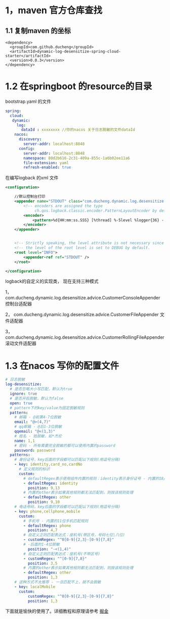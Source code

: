 # 1，maven 官方仓库查找

## 1.1 复制maven 的坐标 

```
<dependency>
  <groupId>com.github.ducheng</groupId>
  <artifactId>dynamic-log-desensitize-spring-cloud-starter</artifactId>
  <version>0.0.3</version>
</dependency>
```



# 1.2 在springboot 的resource的目录

bootstrap.yaml 的文件

```yaml
spring:
  cloud:
   dynamic: 
     log: 
       dataId : xxxxxxxx //你的nacos 关于日志脱敏的文件dataId
    nacos:
      discovery:
        server-addr: localhost:8848
      config:
        server-addr: localhost:8848
        namespace: 80d2b616-2c31-409a-855c-1a6b02ee11a6
        file-extension: yaml
        refresh-enabled: true
```

在编写logback 的xml 文件

```xml
<configuration>

    //默认控制台打印
    <appender name="STDOUT" class="com.ducheng.dynamic.log.desensitize.advice.CustomerConsoleAppender">
        <!-- encoders are assigned the type
             ch.qos.logback.classic.encoder.PatternLayoutEncoder by default -->
        <encoder>
            <pattern>%d{HH:mm:ss.SSS} [%thread] %-5level %logger{36} - %msg%n</pattern>
        </encoder>
    </appender>


    <!-- Strictly speaking, the level attribute is not necessary since -->
    <!-- the level of the root level is set to DEBUG by default.       -->
    <root level="INFO">
        <appender-ref ref="STDOUT" />
    </root>

</configuration>
```

logback的自定义的实现类， 现在支持三种模式

1，com.ducheng.dynamic.log.desensitize.advice.CustomerConsoleAppender 控制台适配器

2， com.ducheng.dynamic.log.desensitize.advice.CustomerFileAppender 文件适配器

3，com.ducheng.dynamic.log.desensitize.advice.CustomerRollingFileAppender 滚动文件适配器

# 1.3 在nacos 写你的配置文件

```yaml
# 日志脱敏
log-desensitize:
  # 是否忽略大小写匹配，默认为true
  ignore: true
  # 是否开启脱敏，默认为false
  open: true
  # pattern下的key/value为固定脱敏规则
  pattern:
    # 邮箱 - @前第4-7位脱敏
    email: "@>(4,7)"
    # qq邮箱 - @后1-3位脱敏
    qqemail: "@<(1,3)"
    # 姓名 - 姓脱敏，如*杰伦
    name: 1,1
    # 密码 - 所有需要完全脱敏的都可以使用内置的password
    password: password
  patterns:
    # 身份证号，key后面的字段都可以匹配以下规则(用逗号分隔)
    - key: identity,card_no,cardNo
      # 定义规则的标识
      custom:
        # defaultRegex表示使用组件内置的规则：identity表示身份证号 - 内置的18/15位
        - defaultRegex: identity
          position: 9,13
        # 内置的other表示如果其他规则都无法匹配到，则按该规则处理
        - defaultRegex: other
          position: 9,10
    # 电话号码，key后面的字段都可以匹配以下规则(用逗号分隔)
    - key: phone,cellphone,mobile
      custom:
        # 手机号 - 内置的11位手机匹配规则
        - defaultRegex: phone
          position: 4,7
        # 自定义正则匹配表达式：座机号(带区号，号码七位|八位)
        - customRegex: "^0[0-9]{2,3}-[0-9]{7,8}"
        # -后面的1-4位脱敏
          position: "-<(1,4)"
        # 自定义正则匹配表达式：座机号(不带区号)
        - customRegex: "^[0-9]{7,8}"
          position: 3,5
        # 内置的other表示如果其他规则都无法匹配到，则按该规则处理
        - defaultRegex: other
          position: 1,3
    # 这种方式不太推荐 - 一旦匹配不上，就不会脱敏
    - key: localMobile
      custom:
          customRegex: "^0[0-9]{2,3}-[0-9]{7,8}"
          position: 1,3
```

下面就是愉快的使用了。详细教程和原理请参考 [掘金](https://juejin.cn/post/7209547043936845883)

